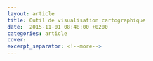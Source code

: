 ```yaml
---
layout: article
title: Outil de visualisation cartographique 
date:  2015-11-01 08:48:00 +0200
categories: article
cover: 
excerpt_separator: <!--more-->
---
```

